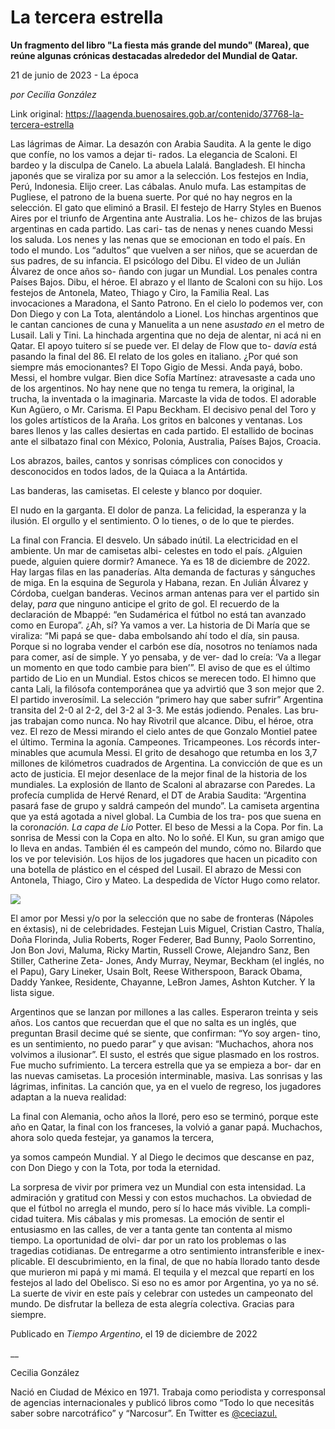 # La tercera estrella

**Un fragmento del libro "La fiesta más grande del mundo" (Marea), que reúne algunas crónicas destacadas alrededor del Mundial de Qatar.**

21 de junio de 2023 - La época

_por Cecilia González_

Link original: https://laagenda.buenosaires.gob.ar/contenido/37768-la-tercera-estrella



Las lágrimas de Aimar. La desazón con Arabia Saudita. A la gente le digo que confíe, no los vamos a dejar ti- rados. La elegancia de Scaloni. El bardeo y la disculpa de Canelo. La abuela Lalalá. Bangladesh. El hincha japonés que se viraliza por su amor a la selección. Los festejos en India, Perú, Indonesia. Elijo creer. Las cábalas. Anulo mufa. Las estampitas de Pugliese, el patrono de la buena suerte. Por qué no hay negros en la selección. El gato que eliminó a Brasil. El festejo de Harry Styles en Buenos Aires por el triunfo de Argentina ante Australia. Los he- chizos de las brujas argentinas en cada partido. Las cari- tas de nenas y nenes cuando Messi los saluda. Los nenes y las nenas que se emocionan en todo el país. En todo el mundo. Los “adultos” que vuelven a ser niños, que se acuerdan de sus padres, de su infancia. El psicólogo del Dibu. El video de un Julián Álvarez de once años so- ñando con jugar un Mundial. Los penales contra Países Bajos. Dibu, el héroe. El abrazo y el llanto de Scaloni con su hijo. Los festejos de Antonela, Mateo, Thiago y Ciro, la Familia Real. Las invocaciones a Maradona, el Santo Patrono. En el cielo lo podemos ver, con Don Diego y con La Tota, alentándolo a Lionel. Los hinchas argentinos que le cantan canciones de cuna y Manuelita a un nene a*sustado en* el metro de Lusail. Lali y Tini. La hinchada argentina que no deja de alentar, ni acá ni en Qatar. El apoyo tuitero sí se puede ver. El delay de Flow que to- d*avía e*stá pasando la final del 86. El relato de los goles en italiano. ¿Por qué son siempre más emocionantes? El Topo Gigio de Messi. Anda payá, bobo. Messi, el hombre vulgar. Bien dice Sofía Martínez: atravesaste a cada uno de los argentinos. No hay nene que no tenga tu remera, la original, la trucha, la inventada o la imaginaria. Marcaste la vida de todos. El adorable Kun Agüero, o Mr. Carisma. El Papu Beckham. El decisivo penal del Toro y los goles artísticos de la Araña. Los gritos en balcones y ventanas. Los bares llenos y las calles desiertas en cada partido. El estallido de bocinas ante el silbatazo final con México, Polonia, Australia, Países Bajos, Croacia.




Los abrazos, bailes, cantos y sonrisas cómplices con conocidos y desconocidos en todos lados, de la Quiaca a la Antártida.




Las banderas, las camisetas. El celeste y blanco por doquier.




 El nudo en la garganta. El dolor de panza.
La felicidad, la esperanza y la ilusión.
El orgullo y el sentimiento. O lo tienes, o de lo que te pierdes.
 



La final con Francia. El desvelo. Un sábado inútil. La electricidad en el ambiente. Un mar de camisetas albi- celestes en todo el país. ¿Alguien puede, alguien quiere dormir? Amanece. Ya es 18 de diciembre de 2022. Hay largas filas en las panaderías. Alta demanda de facturas y sánguches de miga. En la esquina de Segurola y Habana, rezan. En Julián Álvarez y Córdoba, cuelgan banderas. Vecinos arman antenas para ver el partido sin delay, p*ara q*ue ninguno anticipe el grito de gol. El recuerdo de la declaración de Mbappé: “en Sudamérica el fútbol no está tan avanzado como en Europa”. ¿Ah, sí? Ya vamos a ver. La historia de Di María que se viraliza: “Mi papá se que- daba embolsando ahí todo el día, sin pausa. Porque si no lograba vender el carbón ese día, nosotros no teníamos nada para comer, así de simple. Y yo pensaba, y de ver- dad lo creía: ‘Va a llegar un momento en que todo cambie para bien’”. El aviso de que es el último partido de Lio en un Mundial. Estos chicos se merecen todo. El himno que canta Lali, la filósofa contemporánea que ya advirtió que 3 son mejor que 2. El partido inverosímil. La selección “primero hay que saber sufrir” Argentina transita del 2-0 al 2-2, del 3-2 al 3-3. Me estás jodiendo. Penales. Las bru- jas trabajan como nunca. No hay Rivotril que alcance. Dibu, el héroe, otra vez. El rezo de Messi mirando el cielo antes de que Gonzalo Montiel patee el último. Termina la agonía. Campeones. Tricampeones. Los récords inter- minables que acumula Messi. El grito de desahogo que retumba en los 3,7 millones de kilómetros cuadrados de Argentina. La convicción de que es un acto de justicia. El mejor desenlace de la mejor final de la historia de los mundiales. La explosión de llanto de Scaloni al abrazarse con Paredes. La profecía cumplida de Hervé Renard, el DT de Arabia Saudita: “Argentina pasará fase de grupo y saldrá campeón del mundo”. La camiseta argentina que ya está agotada a nivel global. La Cumbia de los tra- pos que suena en la coro*nación. La capa de Lio* Potter. El beso de Messi a la Copa. Por fin. La sonrisa de Messi con la Copa en alto. No lo soñé. El Kun, su gran amigo que lo lleva en andas. También él es campeón del mundo, cómo no. Bilardo que los ve por televisión. Los hijos de los jugadores que hacen un picadito con una botella de plástico en el césped del Lusail. El abrazo de Messi con Antonela, Thiago, Ciro y Mateo. La despedida de Víctor Hugo como relator.




![](https://cdn.feater.me/files/images/1296931/fa8412e2-ed35-491f-a53f-7a5ea8f4ec03.jpg)




El amor por Messi y/o por la selección que no sabe de fronteras (Nápoles en éxtasis), ni de celebridades. Festejan Luis Miguel, Cristian Castro, Thalía, Doña Florinda, Julia Roberts, Roger Federer, Bad Bunny, Paolo Sorrentino, Jon Bon Jovi, Maluma, Ricky Martin, Russell Crowe, Alejandro Sanz, Ben Stiller, Catherine Zeta- Jones, Andy Murray, Neymar, Beckham (el inglés, no el Papu), Gary Lineker, Usain Bolt, Reese Witherspoon, Barack Obama, Daddy Yankee, Residente, Chayanne, LeBron James, Ashton Kutcher. Y la lista sigue.




Argentinos que se lanzan por millones a las calles. Esperaron treinta y seis años. Los cantos que recuerdan que el que no salta es un inglés, que preguntan Brasil decime qué se siente, que confirman: “Yo soy argen- tino, es un sentimiento, no puedo parar” y que avisan: “Muchachos, ahora nos volvimos a ilusionar”. El susto, el estrés que sigue plasmado en los rostros. Fue mucho sufrimiento. La tercera estrella que ya se empieza a bor- dar en las nuevas camisetas. La procesión interminable, masiva. Las sonrisas y las lágrimas, infinitas. La canción que, ya en el vuelo de regreso, los jugadores adaptan a la nueva realidad:




 La final con Alemania,
ocho años la lloré,
pero eso se terminó,
porque este año en Qatar,
la final con los franceses,
la volvió a ganar papá.
Muchachos, ahora solo queda festejar, ya ganamos la tercera,
 



 ya somos campeón Mundial.
Y al Diego le decimos que descanse en paz,
con Don Diego y con la Tota, por toda la eternidad.
 



La sorpresa de vivir por primera vez un Mundial con esta intensidad. La admiración y gratitud con Messi y con estos muchachos. La obviedad de que el fútbol no arregla el mundo, pero sí lo hace más vivible. La compli- cidad tuitera. Mis cábalas y mis promesas. La emoción de sentir el entusiasmo en las calles, de ver a tanta gente tan contenta al mismo tiempo. La oportunidad de olvi- dar por un rato los problemas o las tragedias cotidianas. De entregarme a otro sentimiento intransferible e inex- plicable. El descubrimiento, en la final, de que no había llorado tanto desde que murieron mi papá y mi mamá. El tequila y el mezcal que repartí en los festejos al lado del Obelisco. Si eso no es amor por Argentina, yo ya no sé. La suerte de vivir en este país y celebrar con ustedes un campeonato del mundo. De disfrutar la belleza de esta alegría colectiva. Gracias para siempre.




Publicado en *Tiempo Argentino*, el 19 de diciembre de 2022




\_\_




Cecilia González




Nació en Ciudad de México en 1971. Trabaja como periodista y corresponsal de agencias internacionales y publicó libros como “Todo lo que necesitás saber sobre narcotráfico” y “Narcosur”. En Twitter es [@ceciazul.](https://twitter.com/ceciazul)



